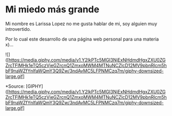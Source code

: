 # Mi miedo más grande

Mi nombre es Larissa Lopez no me gusta hablar de mi, soy alguien muy introvertido.

Por lo cual este desarrollo de una página web personal para una materia x)...

 ![]([https://media.giphy.com/media/v1.Y2lkPTc5MGI3NjExNHdmdHgxZXU0ZGZrcTFlMHk1eTQ5czVjeGZrcnQ1ZmxoMWM4MTNuNCZlcD12MV9pbnRlcm5hbF9naWZfYnlfaWQmY3Q9Zw/3ndAvMC5LFPNMCzq7m/giphy-downsized-large.gif] 
 
 *Source: [GIPHY]([https://media.giphy.com/media/v1.Y2lkPTc5MGI3NjExNHdmdHgxZXU0ZGZrcTFlMHk1eTQ5czVjeGZrcnQ1ZmxoMWM4MTNuNCZlcD12MV9pbnRlcm5hbF9naWZfYnlfaWQmY3Q9Zw/3ndAvMC5LFPNMCzq7m/giphy-downsized-large.gif]
